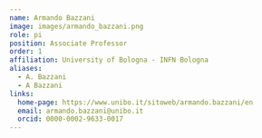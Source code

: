 ```yaml
---
name: Armando Bazzani
image: images/armando_bazzani.png
role: pi
position: Associate Professor
order: 1
affiliation: University of Bologna - INFN Bologna
aliases:
  - A. Bazzani
  - A Bazzani
links:
  home-page: https://www.unibo.it/sitoweb/armando.bazzani/en
  email: armando.bazzani@unibo.it
  orcid: 0000-0002-9633-0017
---
```

